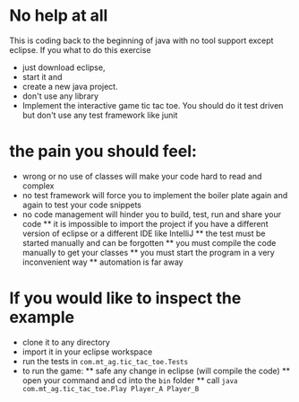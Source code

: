# No help at all
This is coding back to the beginning of java with no tool support except eclipse.
If you what to do this exercise 
* just download eclipse, 
* start it and 
* create a new java project.
* don't use any library 
* Implement the interactive game tic tac toe. You should do it test driven but don't use any test framework like junit

# the pain you should feel:
* wrong or no use of classes will make your code hard to read and complex
* no test framework will force you to implement the boiler plate again and again to test your code snippets 
* no code management will hinder you to build, test, run and share your code 
** it is impossible to import the project if you have a different version of eclipse or a different IDE like IntelliJ
** the test must be started manually and can be forgotten
** you must compile the code manually to get your classes
** you must start the program in a very inconvenient way
** automation is far away 

# If you would like to inspect the example
* clone it to any directory
* import it in your eclipse workspace 
* run the tests in `com.mt_ag.tic_tac_toe.Tests`
* to run the game:
** safe any change in eclipse (will compile the code) 
** open your command and cd into the `bin` folder
** call `java com.mt_ag.tic_tac_toe.Play Player_A Player_B`